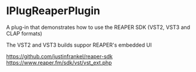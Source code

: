 # IPlugReaperPlugin
A plug-in that demonstrates how to use the REAPER SDK (VST2, VST3 and CLAP formats)

The VST2 and VST3 builds suppor REAPER's embedded UI

https://github.com/justinfrankel/reaper-sdk
https://www.reaper.fm/sdk/vst/vst_ext.php